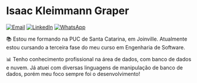 # Isaac Kleimmann Graper

[![Email](https://img.shields.io/badge/Email-isaac.graper%40gmail.com-violet?logo=gmail)](mailto:isaac.graper@gmail.com)
[![LinkedIn](https://img.shields.io/badge/LinkedIn-isaac--graper-violet?logo=linkedin)](https://www.linkedin.com/in/seu-perfil)
[![WhatsApp](https://img.shields.io/badge/WhatsApp-Chat-violet?logo=whatsapp)](https://wa.me/5547997754529)

📚 Estou me formando na PUC de Santa Catarina, em Joinville. Atualmente estou cursando a terceira fase do meu curso em Engenharia de Software. 

📊 Tenho conhecimento profissional na área de dados, com banco de dados e nuvem. Já atuei com diversas linguagens de manipulação de banco de dados, porém meu foco sempre foi o desenvolvimento!

